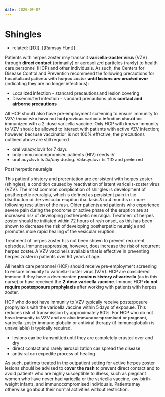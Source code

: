 ```yaml
---
date: 2020-09-07
---
```


# Shingles

- related: [[ID]], [[Ramsay Hunt]]

<!-- shingles in hospital what kind of precaution -->

Patients with herpes zoster may transmit **varicella-zoster virus** (VZV) through **direct contact** (primarily) or aerosolized particles (rarely) to health care personnel (HCP) and other individuals.  As such, the Centers for Disease Control and Prevention recommend the following precautions for hospitalized patients with herpes zoster **until lesions are crusted over** (indicating they are no longer infectious):

- Localized infection - standard precautions and lesion covering
- Disseminated infection - standard precautions plus **contact and airborne precautions**

All HCP should also have pre-employment screening to ensure immunity to VZV; those who have not had previous varicella infection should be immunized with a 2-dose varicella vaccine.  Only HCP with known immunity to VZV should be allowed to interact with patients with active VZV infection; however, because vaccination is not 100% effective, the precautions outlined above are still required

<!-- shingles acute flare treatment -->

- oral valacyclovir  for 7 days
- only immunocompromised patients (HIV) needs IV
- oral acyclovir is 5x/day dosing. Valacyclovir is TID and preferred

Post herpetic neuralgia

<!-- Shingles complications -->

This patient's history and presentation are consistent with herpes zoster (shingles), a condition caused by reactivation of latent  varicella-zoster virus (VZV). The most common complication of shingles  is development of postherpetic neuralgia, which is defined as persistent pain in the distribution of the vesicular eruption that lasts 3 to 4  months or more following resolution of the rash. Older patients and  patients who experience severe pain during the prodrome or active phase  of the eruption are at increased risk of developing postherpetic  neuralgia. Treatment of herpes zoster should be initiated within 72  hours of rash onset, as this has been shown to decrease the risk of  developing postherpetic neuralgia and promotes more rapid healing of the vesicular eruption.

Treatment of herpes zoster has not been shown to prevent recurrent  episodes. Immunosuppression, however, does increase the risk of  recurrent herpes zoster. A VZV vaccine is available that is effective  in preventing herpes zoster in patients over 60 years of age.

<!-- shingles exposure management -->

All health care personnel (HCP) should receive pre-employment screening to ensure immunity to varicella-zoster virus (VZV).  HCP are considered immune if they have a documented **previous history of varicella** (as in this nurse) or have received the **2-dose varicella vaccine**.  Immune HCP **do not require postexposure prophylaxis** after working with patients with herpes zoster.

HCP who do not have immunity to VZV typically receive postexposure prophylaxis with the varicella vaccine within 5 days of exposure.  This reduces risk of transmission by approximately 80%.  For HCP who do not have immunity to VZV and are also immunocompromised or pregnant, varicella-zoster immune globulin or antiviral therapy (if immunoglobulin is unavailable) is typically required.

<!-- shingles spread prevention at home -->

- lesions can be transmitted until they are completely crusted over and dry
- direct contact and rarely aerosolization can spread the disease
- antiviral can expedite process of healing

As such, patients treated in the outpatient setting for active herpes zoster lesions should be advised to **cover the rash** to prevent direct contact and to avoid patients who are highly susceptible to illness, such as pregnant women who have never had varicella or the varicella vaccine, low-birth-weight infants, and immunocompromised individuals.  Patients may otherwise go about their normal activities without restriction.
